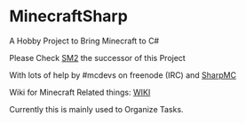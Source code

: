# MinecraftSharp

A Hobby Project to Bring Minecraft to C#

Please Check [SM2](https://github.com/SharpenedMinecraft/SM2) the successor of this Project

With lots of help by #mcdevs on freenode (IRC)
and [SharpMC](https://github.com/SharpMC/SharpMC)

Wiki for Minecraft Related things: [WIKI](http://wiki.vg/)

Currently this is mainly used to Organize Tasks.
